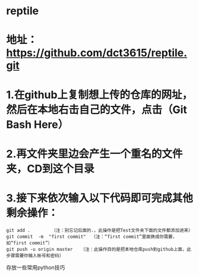 # reptile
# 地址：https://github.com/dct3615/reptile.git

# 1.在github上复制想上传的仓库的网址，然后在本地右击自己的文件，点击（Git Bash Here）
# 2.再文件夹里边会产生一个重名的文件夹，CD到这个目录
# 3.接下来依次输入以下代码即可完成其他剩余操作：
	git add .        （注：别忘记后面的.，此操作是把Test文件夹下面的文件都添加进来）
	git commit  -m  "first commit"  （注：“first commit”里面换成你需要，如“first commit”）
	git push -u origin master   （注：此操作目的是把本地仓库push到github上面，此步骤需要你输入帐号和密码）


存放一些常用python技巧
